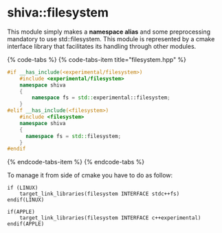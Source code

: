 # shiva::filesystem

This module simply makes a **namespace alias** and some preprocessing mandatory to use std::filesystem. This module is represented by a cmake interface library that facilitates its handling through other modules.

{% code-tabs %}
{% code-tabs-item title="filesystem.hpp" %}
```cpp
#if __has_include(<experimental/filesystem>)
    #include <experimental/filesystem>
    namespace shiva
    {
        namespace fs = std::experimental::filesystem;
    }
#elif __has_include(<filesystem>)
    #include <filesystem>
    namespace shiva
    {
      namespace fs = std::filesystem;
    }
#endif
```
{% endcode-tabs-item %}
{% endcode-tabs %}

To manage it from side of cmake you have to do as follow:

```text
if (LINUX)
    target_link_libraries(filesystem INTERFACE stdc++fs)
endif(LINUX)

if(APPLE)
    target_link_libraries(filesystem INTERFACE c++experimental)
endif(APPLE)
```


